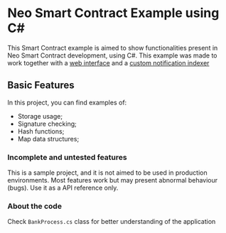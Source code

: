 # Neo Smart Contract Example using C#
This Smart Contract example is aimed to show functionalities present in Neo Smart Contract development, using C#. This example was made to work together with a [web interface](https://github.com/simplitech/neo-bndes-web) and a [custom notification indexer](https://github.com/simplitech/neo-nep-utxo-indexer/)

## Basic Features
In this project, you can find examples of:
- Storage usage;
- Signature checking;
- Hash functions;
- Map data structures;

### Incomplete and untested features
This is a sample project, and it is not aimed to be used in production environments. Most features work but may present abnormal behaviour (bugs). Use it as a API reference only.

### About the code
Check `BankProcess.cs` class for better understanding of the application
